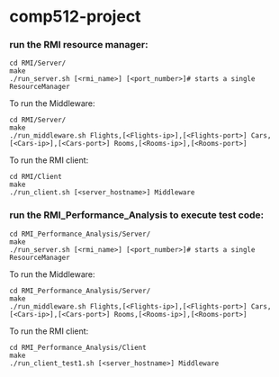 # comp512-project

### run the RMI resource manager:

```
cd RMI/Server/
make
./run_server.sh [<rmi_name>] [<port_number>]# starts a single ResourceManager
```

To run the Middleware:
```
cd RMI/Server/
make
./run_middleware.sh Flights,[<Flights-ip>],[<Flights-port>] Cars,[<Cars-ip>],[<Cars-port>] Rooms,[<Rooms-ip>],[<Rooms-port>]
```

To run the RMI client:

```
cd RMI/Client
make
./run_client.sh [<server_hostname>] Middleware
```



### run the RMI_Performance_Analysis to execute test code:

```
cd RMI_Performance_Analysis/Server/
make
./run_server.sh [<rmi_name>] [<port_number>]# starts a single ResourceManager
```

To run the Middleware:
```
cd RMI_Performance_Analysis/Server/
make
./run_middleware.sh Flights,[<Flights-ip>],[<Flights-port>] Cars,[<Cars-ip>],[<Cars-port>] Rooms,[<Rooms-ip>],[<Rooms-port>]
```

To run the RMI client:

```
cd RMI_Performance_Analysis/Client
make
./run_client_test1.sh [<server_hostname>] Middleware
```
